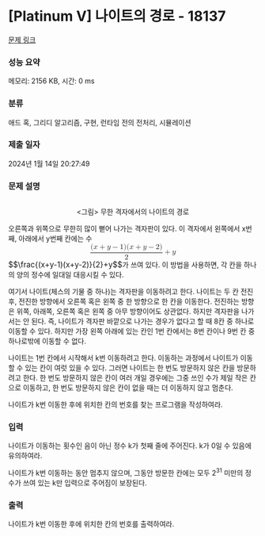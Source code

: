 # [Platinum V] 나이트의 경로 - 18137 

[문제 링크](https://www.acmicpc.net/problem/18137) 

### 성능 요약

메모리: 2156 KB, 시간: 0 ms

### 분류

애드 혹, 그리디 알고리즘, 구현, 런타임 전의 전처리, 시뮬레이션

### 제출 일자

2024년 1월 14일 20:27:49

### 문제 설명

<p style="text-align: center;"><img alt="" src=""></p>

<p style="text-align: center;"><그림> 무한 격자에서의 나이트의 경로</p>

<p>오른쪽과 위쪽으로 무한히 많이 뻗어 나가는 격자판이 있다. 이 격자에서 왼쪽에서 x번째, 아래에서 y번째 칸에는 수 <mjx-container class="MathJax" jax="CHTML" display="true" style="font-size: 109%; position: relative;"><mjx-math display="true" class="MJX-TEX" aria-hidden="true" style="margin-left: 0px; margin-right: 0px;"><mjx-mfrac><mjx-frac type="d"><mjx-num><mjx-nstrut type="d"></mjx-nstrut><mjx-mrow><mjx-mo class="mjx-n"><mjx-c class="mjx-c28"></mjx-c></mjx-mo><mjx-mi class="mjx-i"><mjx-c class="mjx-c1D465 TEX-I"></mjx-c></mjx-mi><mjx-mo class="mjx-n" space="3"><mjx-c class="mjx-c2B"></mjx-c></mjx-mo><mjx-mi class="mjx-i" space="3"><mjx-c class="mjx-c1D466 TEX-I"></mjx-c></mjx-mi><mjx-mo class="mjx-n" space="3"><mjx-c class="mjx-c2212"></mjx-c></mjx-mo><mjx-mn class="mjx-n" space="3"><mjx-c class="mjx-c31"></mjx-c></mjx-mn><mjx-mo class="mjx-n"><mjx-c class="mjx-c29"></mjx-c></mjx-mo><mjx-mo class="mjx-n"><mjx-c class="mjx-c28"></mjx-c></mjx-mo><mjx-mi class="mjx-i"><mjx-c class="mjx-c1D465 TEX-I"></mjx-c></mjx-mi><mjx-mo class="mjx-n" space="3"><mjx-c class="mjx-c2B"></mjx-c></mjx-mo><mjx-mi class="mjx-i" space="3"><mjx-c class="mjx-c1D466 TEX-I"></mjx-c></mjx-mi><mjx-mo class="mjx-n" space="3"><mjx-c class="mjx-c2212"></mjx-c></mjx-mo><mjx-mn class="mjx-n" space="3"><mjx-c class="mjx-c32"></mjx-c></mjx-mn><mjx-mo class="mjx-n"><mjx-c class="mjx-c29"></mjx-c></mjx-mo></mjx-mrow></mjx-num><mjx-dbox><mjx-dtable><mjx-line type="d"></mjx-line><mjx-row><mjx-den><mjx-dstrut type="d"></mjx-dstrut><mjx-mn class="mjx-n"><mjx-c class="mjx-c32"></mjx-c></mjx-mn></mjx-den></mjx-row></mjx-dtable></mjx-dbox></mjx-frac></mjx-mfrac><mjx-mo class="mjx-n" space="3"><mjx-c class="mjx-c2B"></mjx-c></mjx-mo><mjx-mi class="mjx-i" space="3"><mjx-c class="mjx-c1D466 TEX-I"></mjx-c></mjx-mi></mjx-math><mjx-assistive-mml unselectable="on" display="block"><math xmlns="http://www.w3.org/1998/Math/MathML" display="block"><mfrac><mrow><mo stretchy="false">(</mo><mi>x</mi><mo>+</mo><mi>y</mi><mo>−</mo><mn>1</mn><mo stretchy="false">)</mo><mo stretchy="false">(</mo><mi>x</mi><mo>+</mo><mi>y</mi><mo>−</mo><mn>2</mn><mo stretchy="false">)</mo></mrow><mn>2</mn></mfrac><mo>+</mo><mi>y</mi></math></mjx-assistive-mml><span aria-hidden="true" class="no-mathjax mjx-copytext">$$\frac{(x+y-1)(x+y-2)}{2}+y$$</span></mjx-container>가 쓰여 있다. 이 방법을 사용하면, 각 칸을 하나의 양의 정수에 일대일 대응시킬 수 있다.</p>

<p>여기서 나이트(체스의 기물 중 하나)는 격자판을 이동하려고 한다. 나이트는 두 칸 전진 후, 전진한 방향에서 오른쪽 혹은 왼쪽 중 한 방향으로 한 칸을 이동한다. 전진하는 방향은 위쪽, 아래쪽, 오른쪽 혹은 왼쪽 중 아무 방향이어도 상관없다. 하지만 격자판을 나가서는 안 된다. 즉, 나이트가 격자판 바깥으로 나가는 경우가 없다고 할 때 8칸 중 하나로 이동할 수 있다. 하지만 가장 왼쪽 아래에 있는 칸인 1번 칸에서는 8번 칸이나 9번 칸 중 하나로밖에 이동할 수 없다.</p>

<p>나이트는 1번 칸에서 시작해서 k번 이동하려고 한다. 이동하는 과정에서 나이트가 이동할 수 있는 칸이 여럿 있을 수 있다. 그러면 나이트는 한 번도 방문하지 않은 칸을 방문하려고 한다. 한 번도 방문하지 않은 칸이 여러 개일 경우에는 그중 쓰인 수가 제일 작은 칸으로 이동하고, 한 번도 방문하지 않은 칸이 없을 때는 더 이동하지 않고 멈춘다.</p>

<p>나이트가 k번 이동한 후에 위치한 칸의 번호를 찾는 프로그램을 작성하여라.</p>

### 입력 

 <p>나이트가 이동하는 횟수인 음이 아닌 정수 k가 첫째 줄에 주어진다. k가 0일 수 있음에 유의하여라.</p>

<p>나이트가 k번 이동하는 동안 멈추지 않으며, 그동안 방문한 칸에는 모두 2<sup>31</sup> 미만의 정수가 쓰여 있는 k만 입력으로 주어짐이 보장된다.</p>

### 출력 

 <p>나이트가 k번 이동한 후에 위치한 칸의 번호를 출력하여라.</p>

